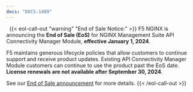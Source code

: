 ```yaml
---
docs: "DOCS-1409"
---
```


 
{{< eol-call-out "warning" "End of Sale Notice:" >}}
F5 NGINX is announcing the **End of Sale (EoS)** for NGINX Management Suite API Connectivity Manager Module, **effective January 1, 2024**.

F5 maintains generous lifecycle policies that allow customers to continue support and receive product updates. Existing API Connectivity Manager Module customers can continue to use the product past the EoS date. **License renewals are not available after September 30, 2024**.

See our [End of Sale announcement](https://my.f5.com/manage/s/article/K000137989) for more details.
{{< /eol-call-out >}}
